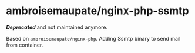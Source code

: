 # ambroisemaupate/nginx-php-ssmtp

***Deprecated*** and not maintained anymore.

Based on `ambroisemaupate/nginx-php`.
Adding Ssmtp binary to send mail from container.

